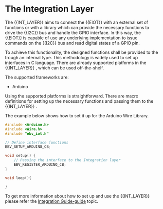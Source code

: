 # The Integration Layer

The {{INT_LAYER}} aims to connect the {{EIOT}} with an external set of functions or with a
library which can provide the necessary functions to drive the {{I2C}} bus and
handle the GPIO interface. In this way, the {{EIOT}} is capable of use any
underlying implementation to issue commands on the {{I2C}} bus and read digital
states of a GPIO pin.

To achieve this functionality, the designed functions shall be provided
to the trough an internal type. This methodology is widely used to set
up interfaces in C language. There are already supported platforms in
the {{INT_LAYER}} , which can be used off-the-shelf.

The supported frameworks are:

-   Arduino

Using the supported platforms is straightforward. There are macro
definitions for setting up the necessary functions and passing them to
the {{INT_LAYER}} .

The example below shows how to set it up for the Arduino Wire Library.

``` c
#include <Arduino.h>
#include <Wire.h>
#include "ebv_iot.h"

// Define interface functions
EBV_SETUP_ARDUINO_CB;

void setup() {
    // Passing the interface to the Integration layer
    EBV_REGISTER_ARDUINO_CB;
}

void loop(){

}
```

To get more information about how to set up and use the {{INT_LAYER}} please refer the
[Integration Guide-guide](../integration_guide.md) topic.
